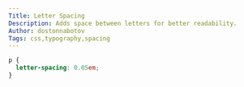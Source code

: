 ```yaml
---
Title: Letter Spacing
Description: Adds space between letters for better readability.
Author: dostonnabotov
Tags: css,typography,spacing
---
```


```css
p {
  letter-spacing: 0.05em;
}
```
